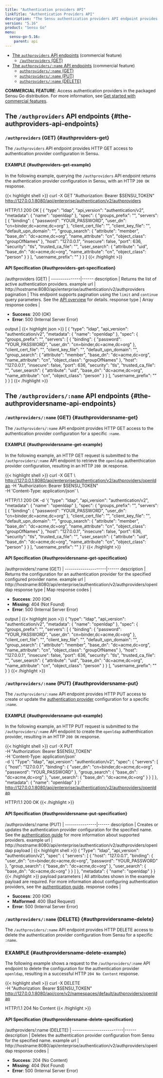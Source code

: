 ```yaml
---
title: "Authentication providers API"
linkTitle: "Authentication Providers API"
description: "The Sensu authentication providers API endpoint provides HTTP access to authentication provider configuration. This reference includes examples of how to return the list of active authentication providers and create or update an authentication provider."
version: "5.16"
product: "Sensu Go"
menu:
  sensu-go-5.16:
    parent: api
---
```


- [The `authproviders` API endpoints](#the-authproviders-api-endpoints) (commercial feature)
  - [`/authproviders` (GET)](#authproviders-get)
- [The `authproviders/:name` API endpoints](#the-authprovidersname-api-endpoints) (commercial feature)
  - [`authproviders/:name` (GET)](#authprovidersname-get)
  - [`authproviders/:name` (PUT)](#authprovidersname-put)
  - [`authproviders/:name` (DELETE)](#authprovidersname-delete)

**COMMERCIAL FEATURE**: Access authentication providers in the packaged Sensu Go distribution.
For more information, see [Get started with commercial features][2].

## The `/authproviders` API endpoints {#the-authproviders-api-endpoints}

### `/authproviders` (GET) {#authproviders-get}

The `/authproviders` API endpoint provides HTTP GET access to authentication provider configuration in Sensu.

#### EXAMPLE {#authproviders-get-example}

In the following example, querying the `/authproviders` API endpoint returns the authentication provider configuration in Sensu, with an HTTP `200 OK` response.

{{< highlight shell >}}
curl -X GET "Authorization: Bearer $SENSU_TOKEN" http://127.0.0.1:8080/api/enterprise/authentication/v2/authproviders

HTTP/1.1 200 OK
[
    {
        "type": "ldap",
        "api_version": "authentication/v2",
        "metadata": {
            "name": "openldap"
        },
        "spec": {
            "groups_prefix": "",
            "servers": [
                {
                    "binding": {
                        "password": "YOUR_PASSWORD",
                        "user_dn": "cn=binder,dc=acme,dc=org"
                    },
                    "client_cert_file": "",
                    "client_key_file": "",
                    "default_upn_domain": "",
                    "group_search": {
                        "attribute": "member",
                        "base_dn": "dc=acme,dc=org",
                        "name_attribute": "cn",
                        "object_class": "groupOfNames"
                    },
                    "host": "127.0.0.1",
                    "insecure": false,
                    "port": 636,
                    "security": "tls",
                    "trusted_ca_file": "",
                    "user_search": {
                        "attribute": "uid",
                        "base_dn": "dc=acme,dc=org",
                        "name_attribute": "cn",
                        "object_class": "person"
                    }
                }
            ],
            "username_prefix": ""
        }
    }
]
{{< /highlight >}}

#### API Specification {#authproviders-get-specification}

/authproviders (GET)  | 
---------------|------
description    | Returns the list of active authentication providers.
example url    | http://hostname:8080/api/enterprise/authentication/v2/authproviders
pagination     | This endpoint supports pagination using the `limit` and `continue` query parameters. See the [API overview][3] for details.
response type  | Array
response codes | <ul><li>**Success**: 200 (OK)</li><li>**Error**: 500 (Internal Server Error)</li></ul>
output         | {{< highlight json >}}
[
    {
        "type": "ldap",
        "api_version": "authentication/v2",
        "metadata": {
            "name": "openldap"
        },
        "spec": {
            "groups_prefix": "",
            "servers": [
                {
                    "binding": {
                        "password": "YOUR_PASSWORD",
                        "user_dn": "cn=binder,dc=acme,dc=org"
                    },
                    "client_cert_file": "",
                    "client_key_file": "",
                    "default_upn_domain": "",
                    "group_search": {
                        "attribute": "member",
                        "base_dn": "dc=acme,dc=org",
                        "name_attribute": "cn",
                        "object_class": "groupOfNames"
                    },
                    "host": "127.0.0.1",
                    "insecure": false,
                    "port": 636,
                    "security": "tls",
                    "trusted_ca_file": "",
                    "user_search": {
                        "attribute": "uid",
                        "base_dn": "dc=acme,dc=org",
                        "name_attribute": "cn",
                        "object_class": "person"
                    }
                }
            ],
            "username_prefix": ""
        }
    }
]
{{< /highlight >}}

## The `/authproviders/:name` API endpoints {#the-authprovidersname-api-endpoints}

### `/authproviders/:name` (GET) {#authprovidersname-get}

The `/authproviders/:name` API endpoint provides HTTP GET access to the authentication provider configuration for a specific `:name`.

#### EXAMPLE {#authprovidersname-get-example}

In the following example, an HTTP GET request is submitted to the `/authproviders/:name` API endpoint to retrieve the `openldap` authenthication provider configuration, resulting in an HTTP `200 OK` response.

{{< highlight shell >}}
curl -X GET \ http://127.0.0.1:8080/api/enterprise/authentication/v2/authproviders/openldap
-H "Authorization: Bearer $SENSU_TOKEN" \
-H 'Content-Type: application/json' \

HTTP/1.1 200 OK
-d '{
    "type": "ldap",
    "api_version": "authentication/v2",
    "metadata": {
        "name": "openldap"
    },
    "spec": {
        "groups_prefix": "",
        "servers": [
            {
                "binding": {
                    "password": "YOUR_PASSWORD",
                    "user_dn": "cn=binder,dc=acme,dc=org"
                },
                "client_cert_file": "",
                "client_key_file": "",
                "default_upn_domain": "",
                "group_search": {
                    "attribute": "member",
                    "base_dn": "dc=acme,dc=org",
                    "name_attribute": "cn",
                    "object_class": "groupOfNames"
                },
                "host": "127.0.0.1",
                "insecure": false,
                "port": 636,
                "security": "tls",
                "trusted_ca_file": "",
                "user_search": {
                    "attribute": "uid",
                    "base_dn": "dc=acme,dc=org",
                    "name_attribute": "cn",
                    "object_class": "person"
                }
            }
        ],
        "username_prefix": ""
    }
}'
{{< /highlight >}}

#### API Specification {#authprovidersname-get-specification}

/authproviders/:name (GET) | 
---------------------|------
description          | Returns the configuration for an authentication provider for the specified configured provider name.
example url          | http://hostname:8080/api/enterprise/authentication/v2/authproviders/openldap
response type        | Map
response codes       | <ul><li>**Success**: 200 (OK)</li><li> **Missing**: 404 (Not Found)</li><li>**Error**: 500 (Internal Server Error)</li></ul>
output               | {{< highlight json >}}
{
    "type": "ldap",
    "api_version": "authentication/v2",
    "metadata": {
        "name": "openldap"
    },
    "spec": {
        "groups_prefix": "",
        "servers": [
            {
                "binding": {
                    "password": "YOUR_PASSWORD",
                    "user_dn": "cn=binder,dc=acme,dc=org"
                },
                "client_cert_file": "",
                "client_key_file": "",
                "default_upn_domain": "",
                "group_search": {
                    "attribute": "member",
                    "base_dn": "dc=acme,dc=org",
                    "name_attribute": "cn",
                    "object_class": "groupOfNames"
                },
                "host": "127.0.0.1",
                "insecure": false,
                "port": 636,
                "security": "tls",
                "trusted_ca_file": "",
                "user_search": {
                    "attribute": "uid",
                    "base_dn": "dc=acme,dc=org",
                    "name_attribute": "cn",
                    "object_class": "person"
                }
            }
        ],
        "username_prefix": ""
    }
}
{{< /highlight >}}

### `/authproviders/:name` (PUT) {#authprovidersname-put}

The `/authproviders/:name` API endpoint provides HTTP PUT access to create or update the [authentication provider][1] configuration for a specific `:name`.

#### EXAMPLE {#authprovidersname-put-example}

In the following example, an HTTP PUT request is submitted to the `/authproviders/:name` API endpoint to create the `openldap` authenthication provider, resulting in an HTTP `200 OK` response.

{{< highlight shell >}}
curl -X PUT \
-H "Authorization: Bearer $SENSU_TOKEN" \
-H 'Content-Type: application/json' \
-d '{
  "Type": "ldap",
  "api_version": "authentication/v2",
  "spec": {
    "servers": [
      {
        "host": "127.0.0.1",
        "binding": {
          "user_dn": "cn=binder,dc=acme,dc=org",
          "password": "YOUR_PASSWORD"
        },
        "group_search": {
          "base_dn": "dc=acme,dc=org"
        },
        "user_search": {
          "base_dn": "dc=acme,dc=org"
        }
      }
    ]
  },
  "metadata": {
    "name": "openldap"
  }
}' \
http://127.0.0.1:8080/api/enterprise/authentication/v2/authproviders/openldap

HTTP/1.1 200 OK
{{< /highlight >}}

#### API Specification {#authprovidersname-put-specification}

/authproviders/:name (PUT) | 
----------------|------
description     | Creates or updates the authentication provider configuration for the specified name. See the [authentication guide][1] for more information about supported providers.
example url     | http://hostname:8080/api/enterprise/authentication/v2/authproviders/openldap
payload         | {{< highlight shell >}}
{
  "Type": "ldap",
  "api_version": "authentication/v2",
  "spec": {
    "servers": [
      {
        "host": "127.0.0.1",
        "binding": {
          "user_dn": "cn=binder,dc=acme,dc=org",
          "password": "YOUR_PASSWORD"
        },
        "group_search": {
          "base_dn": "dc=acme,dc=org"
        },
        "user_search": {
          "base_dn": "dc=acme,dc=org"
        }
      }
    ]
  },
  "metadata": {
    "name": "openldap"
  }
}
{{< /highlight >}}
payload parameters | All attributes shown in the example payload are required. For more information about configuring authentication providers, see the [authentication guide][1].
response codes  | <ul><li>**Success**: 200 (OK)</li><li>**Malformed**: 400 (Bad Request)</li><li>**Error**: 500 (Internal Server Error)</li></ul>

### `/authproviders/:name` (DELETE) {#authprovidersname-delete}

The `/authproviders/:name` API endpoint provides HTTP DELETE access to delete the authentication provider configuration from Sensu for a specific `:name`.

### EXAMPLE {#authprovidersname-delete-example}

The following example shows a request to the `/authproviders/:name` API endpoint to delete the configuration for the authentication provider `openldap`, resulting in a successful HTTP `204 No Content` response.

{{< highlight shell >}}
curl -X DELETE \
-H "Authorization: Bearer $SENSU_TOKEN" \
http://127.0.0.1:8080/api/core/v2/namespaces/default/authproviders/openldap

HTTP/1.1 204 No Content
{{< /highlight >}}

#### API Specification {#authprovidersname-delete-specification}

/authproviders/:name (DELETE) | 
--------------------------|------
description               | Deletes the authentication provider configuration from Sensu for the specified name.
example url               | http://hostname:8080/api/enterprise/authentication/v2/authproviders/openldap
response codes            | <ul><li>**Success**: 204 (No Content)</li><li>**Missing**: 404 (Not Found)</li><li>**Error**: 500 (Internal Server Error)</li></ul>

[1]: ../../installation/auth/
[2]: ../../getting-started/enterprise/
[3]: ../overview#pagination
